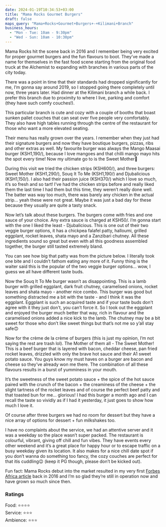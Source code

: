 ```yaml
---
date: 2024-01-19T10:34:53+03:00
title: "Mama Rocks Gourmet Burgers"
draft: false
maps_query: "Mama+Rocks+Gourmet+Burgers+-+Kilimani+Branch"
business_hours:
  - "Mon - Tue: 10am - 9:30pm"
  - "Wed - Sun: 10am - 10:30pm"
---
```


Mama Rocks hit the scene back in 2016 and I remember being very excited for proper gourmet burgers and the fun flavours to boot. They’ve made a name for themselves in the fast food scene starting from the original food truck at the Alchemist to expanding with branches in various parts of the city today.

There was a point in time that their standards had dropped significantly for me, I’m gonna say around 2019, so I stopped going there completely until now, three years later. Had dinner at the Kilimani branch a while back. I prefer this branch due to proximity to where I live, parking and comfort (they have such comfy couches!).

This particular branch is cute and cozy with a couple of booths that boast sunken pallet couches that can seat over five people very comfortably. They also have high tables running through the centre of the restaurant for those who want a more elevated seating.

Their menu has really grown over the years. I remember when they just had their signature burgers and now they have boutique burgers, pizzas, ribs and other extras as well. My favourite burger was always the Mango Maasai burger (KSH1,190/), because I love mangoes and that chilli mango mayo hits the spot every time! Now my ultimate go to is the Sweet Mother🤤

During this visit we tried the chicken strips (KSH600/), and three burgers: Sweet Mother (KSH1,290/), Souq It To Me (KSH1,190/) and Djubalicious (KSH1,150/). I also had their passion juice (KSH370/) which I love so much, it’s so fresh and so tart! I’ve had the chicken strips before and really liked them the last time I had them but this time, they weren’t really done well. The batter was way too much, there was barely any chicken in the actual strip… yeah these were not great. Maybe it was just a bad day for these because they usually are quite a tasty snack.

Now let’s talk about these burgers. The burgers come with fries and one sauce of your choice. Any extra sauce is charged at KSH50/. I’m gonna start with the one I liked the least - Djubalicious. This is one out of their two veggie burger options, it has a chickpea falafel patty, halloumi, grilled eggplant, rocket leaves, shata mayo and a Zanzibari chutney. All these ingredients sound so great but even with all this goodness assembled together, the burger still tasted extremely bland.

You can see how big that patty was from the picture below. I literally took one bite and I couldn’t fathom eating any more of it. Funny thing is the waiter said this is the popular of the two veggie burger options… wow, I guess we all have different taste buds.

Now the Souq It To Me burger wasn’t as disappointing. This is a lamb burger with grilled eggplant, dark fruit chutney, caramelised onions, rocket leaves and shata mayo - another nice combo. This burger was good but something distracted me a bit with the taste - and I think it was the eggplant. Eggplant is such an acquired taste and if your taste buds don't agree with it they just don't, you can’t force it. So I took out the eggplant and enjoyed the burger much better that way, rich in flavour and the caramelised onions added a nice kick to the lamb. The chutney may be a bit sweet for those who don’t like sweet things but that’s not me so y’all stay safe🙃

Now for the crème de la crème of burgers (this is just my opinion, I’m not saying the rest are trash lol). The Mother of them all - The Sweet Mother! This is a beef burger that is layered with bacon, cheddar cheese, pan fried rocket leaves, drizzled with only the brave hot sauce and their A1 sweet potato sauce. You guys know my must haves on a burger are bacon and cheese so they’ve already won me there. The combination of all these flavours results in a burst of yumminess in your mouth.

It’s the sweetness of the sweet potato sauce + the spice of the hot sauce paired with the crunch of the bacon + the creaminess of the cheese + the slight tartness of the rocket leaves and of course the perfect beef patty and that toasted bun for me… glorious! I had this burger a month ago and I can recall the taste so vividly as if I had it yesterday, it just goes to show how much I love it.

Of course after three burgers we had no room for dessert but they have a nice array of options for dessert + fun milkshakes too.

I have no complaints about the service, we had an attentive server and it was a weekday so the place wasn’t super packed. The restaurant is colourful, vibrant, giving off chill and fun vibes. They have events every other weekend and it’s a great place for happy hour or to escape traffic on a busy weekday given its location. It also makes for a nice chill date spot if you don’t wanna do something too fancy, the cozy couches are perfect for that itis cuddling😉 (keep it PG though, please don’t be kicked out).

Fun fact: Mama Rocks debut into the market resulted in my very first [Forbes Africa article](https://www.forbesafrica.com/woman/2016/12/01/burgers-wheels-hungry-success/) back in 2016 and I’m so glad they’re still in operation now and have grown so much since then.

### Ratings

Food: ⭐️⭐️⭐️⭐️<br>
Service: ⭐️⭐️⭐️<br>
Ambience: ⭐️⭐️⭐️<br>
